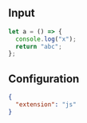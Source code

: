 
## Input
```javascript input
let a = () => {
  console.log("x");
  return "abc";
};
```

## Configuration
```json configuration
{
  "extension": "js"
}
```
